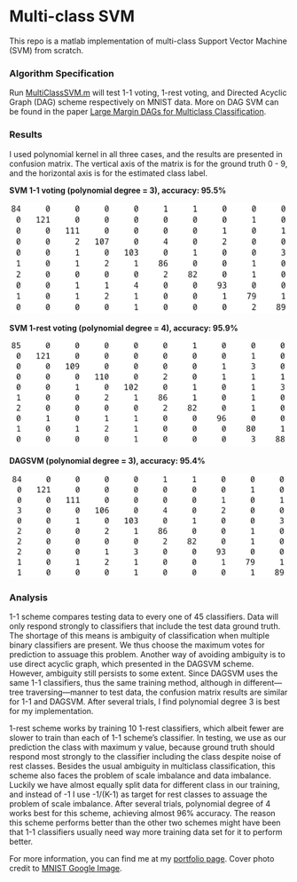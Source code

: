 # Multi-class SVM

This repo is a matlab implementation of multi-class Support Vector Machine (SVM) from scratch.

### Algorithm Specification

Run [MultiClassSVM.m](https://github.com/yanweiw/multiclassSVM/blob/master/MultiClassSVM.m) will test 1-1 voting, 1-rest voting, and Directed Acyclic Graph (DAG) scheme respectively on MNIST data. More on DAG SVM can be found in the paper [Large Margin DAGs for Multiclass Classification](https://pdfs.semanticscholar.org/9c59/b8c3ad59e3466340eac29d1b322dc71546ad.pdf).

### Results

I used polynomial kernel in all three cases, and the results are presented in confusion matrix. The vertical axis of the matrix is for the ground truth 0 - 9, and the horizontal axis is for the estimated class label.

**SVM 1-1 voting (polynomial degree = 3), accuracy: 95.5%**

<!-- ![svm1](images/svm1.png) -->
<img src="images/svm1.png" width="540" height="200" />


**SVM 1-rest voting (polynomial degree = 4), accuracy: 95.9%**

![svm2](images/svm2.png)

**DAGSVM (polynomial degree = 3), accuracy: 95.4%**

![svm3](images/svm3.png)

### Analysis

1-1 scheme compares testing data to every one of 45 classifiers. Data will only respond strongly to classifiers that include the test data ground truth. The shortage of this means is ambiguity of classification when multiple binary classifiers are present. We thus choose the maximum votes for prediction to assuage this problem. Another way of avoiding ambiguity is to use direct acyclic graph, which presented in the DAGSVM scheme. However, ambiguity still persists to some extent. Since DAGSVM uses the same 1-1 classifiers, thus the same training method, although in different—tree traversing—manner to test data, the confusion matrix results are similar for 1-1 and DAGSVM. After several trials, I find polynomial degree 3 is best for my implementation.

1-rest scheme works by training 10 1-rest classifiers, which albeit fewer are slower to train than each of 1-1 scheme’s classifier. In testing, we use as our prediction the class with maximum y value, because ground truth should respond most strongly to the classifier including the class despite noise of rest classes. Besides the usual ambiguity in multiclass classification, this scheme also faces the problem of scale imbalance and data imbalance. Luckily we have almost equally split data for different class in our training, and instead of -1 I use -1/(K-1) as target for rest classes to assuage the problem of scale imbalance. After several trials, polynomial degree of 4 works best for this scheme, achieving almost 96% accuracy. The reason this scheme performs better than the other two schemes might have been that 1-1 classifiers usually need way more training data set for it to perform better.  

For more information, you can find me at my [portfolio page](https://yanweiw.github.io/).
Cover photo credit to [MNIST Google Image](https://knowm.org/mnist-hand-written-digits-classification-benchmark/).

